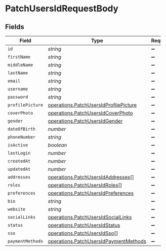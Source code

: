 # PatchUsersIdRequestBody


## Fields

| Field                                                                                          | Type                                                                                           | Required                                                                                       | Description                                                                                    |
| ---------------------------------------------------------------------------------------------- | ---------------------------------------------------------------------------------------------- | ---------------------------------------------------------------------------------------------- | ---------------------------------------------------------------------------------------------- |
| `id`                                                                                           | *string*                                                                                       | :heavy_minus_sign:                                                                             | N/A                                                                                            |
| `firstName`                                                                                    | *string*                                                                                       | :heavy_minus_sign:                                                                             | N/A                                                                                            |
| `middleName`                                                                                   | *string*                                                                                       | :heavy_minus_sign:                                                                             | N/A                                                                                            |
| `lastName`                                                                                     | *string*                                                                                       | :heavy_minus_sign:                                                                             | N/A                                                                                            |
| `email`                                                                                        | *string*                                                                                       | :heavy_minus_sign:                                                                             | N/A                                                                                            |
| `username`                                                                                     | *string*                                                                                       | :heavy_minus_sign:                                                                             | N/A                                                                                            |
| `password`                                                                                     | *string*                                                                                       | :heavy_minus_sign:                                                                             | N/A                                                                                            |
| `profilePicture`                                                                               | [operations.PatchUsersIdProfilePicture](../../models/operations/patchusersidprofilepicture.md) | :heavy_minus_sign:                                                                             | N/A                                                                                            |
| `coverPhoto`                                                                                   | [operations.PatchUsersIdCoverPhoto](../../models/operations/patchusersidcoverphoto.md)         | :heavy_minus_sign:                                                                             | N/A                                                                                            |
| `gender`                                                                                       | [operations.PatchUsersIdGender](../../models/operations/patchusersidgender.md)                 | :heavy_minus_sign:                                                                             | N/A                                                                                            |
| `dateOfBirth`                                                                                  | *number*                                                                                       | :heavy_minus_sign:                                                                             | N/A                                                                                            |
| `phoneNumber`                                                                                  | *string*                                                                                       | :heavy_minus_sign:                                                                             | N/A                                                                                            |
| `isActive`                                                                                     | *boolean*                                                                                      | :heavy_minus_sign:                                                                             | N/A                                                                                            |
| `lastLogin`                                                                                    | *number*                                                                                       | :heavy_minus_sign:                                                                             | N/A                                                                                            |
| `createdAt`                                                                                    | *number*                                                                                       | :heavy_minus_sign:                                                                             | N/A                                                                                            |
| `updatedAt`                                                                                    | *number*                                                                                       | :heavy_minus_sign:                                                                             | N/A                                                                                            |
| `addresses`                                                                                    | [operations.PatchUsersIdAddresses](../../models/operations/patchusersidaddresses.md)[]         | :heavy_minus_sign:                                                                             | N/A                                                                                            |
| `roles`                                                                                        | [operations.PatchUsersIdRoles](../../models/operations/patchusersidroles.md)[]                 | :heavy_minus_sign:                                                                             | N/A                                                                                            |
| `preferences`                                                                                  | [operations.PatchUsersIdPreferences](../../models/operations/patchusersidpreferences.md)       | :heavy_minus_sign:                                                                             | N/A                                                                                            |
| `bio`                                                                                          | *string*                                                                                       | :heavy_minus_sign:                                                                             | N/A                                                                                            |
| `website`                                                                                      | *string*                                                                                       | :heavy_minus_sign:                                                                             | N/A                                                                                            |
| `socialLinks`                                                                                  | [operations.PatchUsersIdSocialLinks](../../models/operations/patchusersidsociallinks.md)       | :heavy_minus_sign:                                                                             | N/A                                                                                            |
| `status`                                                                                       | [operations.PatchUsersIdStatus](../../models/operations/patchusersidstatus.md)                 | :heavy_minus_sign:                                                                             | N/A                                                                                            |
| `sso`                                                                                          | [operations.PatchUsersIdSso](../../models/operations/patchusersidsso.md)[]                     | :heavy_minus_sign:                                                                             | N/A                                                                                            |
| `paymentMethods`                                                                               | [operations.PatchUsersIdPaymentMethods](../../models/operations/patchusersidpaymentmethods.md) | :heavy_minus_sign:                                                                             | N/A                                                                                            |